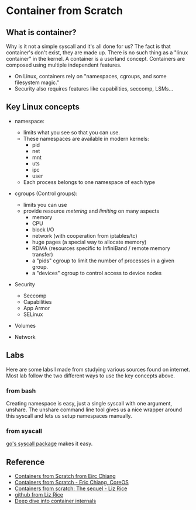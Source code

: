 # Container from Scratch

## What is container? 

Why is it not a simple syscall and it's all done for us? The fact is that container's don't exist, they are made up. 
There is no such thing as a "linux container" in the kernel. A container is a userland concept. Containers are composed using multiple independent features.

- On Linux, containers rely on "namespaces, cgroups, and some filesystem magic."
- Security also requires features like capabilities, seccomp, LSMs...

## Key Linux concepts

* namespace: 
  * limits what you see so that you can use. 
  * These namespaces are available in modern kernels:
    - pid
    - net
    - mnt
    - uts
    - ipc
    - user
  * Each process belongs to one namespace of each type

* cgroups (Control groups):
  * limits you can use
  * provide resource *metering* and *limiting* on many aspects
    - memory
    - CPU
    - block I/O
    - network (with cooperation from iptables/tc)
    - huge pages (a special way to allocate memory)
    - RDMA (resources specific to InfiniBand / remote memory transfer)
    - a "pids" cgroup to limit the number of processes in a given group.
    - a "devices" cgroup to control access to device nodes

* Security
  * Seccomp
  * Capabilities
  * App Armor
  * SELinux

* Volumes
* Network


## Labs
Here are some labs I made from studying various sources found on internet. 
Most lab follow the two different ways to use the key concepts above. 

### from bash
Creating namespace is easy, just a single syscall with one argument, unshare. The unshare command line tool gives us a nice wrapper around this syscall and lets us setup namespaces manually.

### from syscall
[go's syscall package](https://golang.org/pkg/syscall/) makes it easy.

## Reference
* [Containers from Scratch from Eirc Chiang](https://ericchiang.github.io/post/containers-from-scratch/)
* [Containers from Scratch - Eric Chiang, CoreOS](https://www.youtube.com/watch?v=wyqoi52k5jM)
* [Containers from scratch: The sequel - Liz Rice](https://www.youtube.com/watch?v=_TsSmSu57Zo)
* [github from Liz Rice](https://github.com/lizrice/containers-from-scratch)
* [Deep dive into container internals](https://github.com/jpetazzo/container.training/blob/master/slides/containers/Namespaces_Cgroups.md)